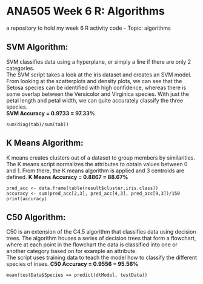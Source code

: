 # ANA505 Week 6 R: Algorithms
a repository to hold my week 6 R activity code - Topic: algorithms

SVM Algorithm: <br>
--------------
SVM classifies data using a hyperplane, or simply a line if there are only 2 categories. <br>
The SVM script takes a look at the iris dataset and creates an SVM model. From looking at the scatterplots and density plots, we can see that the Setosa species can be identified with high confidence, whereas there is some overlap between the Versicolor and Virginica species. With just the petal length and petal width, we can quite accurately classify the three species. <br>
**SVM Accuracy = 0.9733 = 97.33%**
```
sum(diag(tab)/sum(tab))
```

K Means Algorithm: <br>
--------------
K means creates clusters out of a dataset to group members by similarities. <br>
The K means script normalizes the attributes to obtain values between 0 and 1. From there, the K means algorithm is applied and 3 centroids are defined. 
**K Means Accuracy = 0.8867 = 88.67%** 
```
pred_acc <- data.frame(table(result$cluster,iris.class))
accuracy <- sum(pred_acc[2,3], pred_acc[4,3], pred_acc[9,3])/150
print(accuracy)
```

C50 Algorithm: <br>
--------------
C50 is an extension of the C4.5 algorithm that classifies data using decision trees. The algorithm houses a series of decision trees that form a flowchart, where at each point in the flowchart the data is classified into one or another category based on for example an attribute. <br>
The script uses training data to teach the model how to classify the different species of irises. 
**C50 Accuracy = 0.9556 = 95.56%** 
```
mean(testData$Species == predict(dtModel, testData))
```
